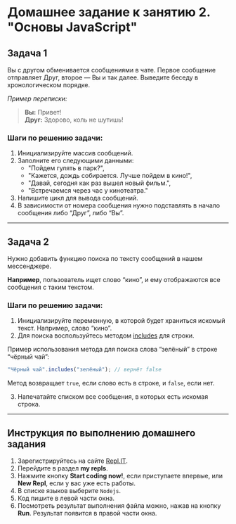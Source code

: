 # Домашнее задание к занятию 2. "Основы JavaScript"

## Задача 1

Вы с другом обменивается сообщениями в чате. Первое сообщение отправляет Друг, второе — Вы и так далее. 
Выведите беседу в хронологическом порядке.

*Пример переписки:*

> **Вы:** Привет!  
> **Друг:** Здорово, коль не шутишь!

### Шаги по решению задачи:
1. Инициализируйте массив сообщений.
2. Заполните его следующими данными:
    * "Пойдем гулять в парк?",
    * "Кажется, дождь собирается. Лучше пойдем в кино!",
    * "Давай, сегодня как раз вышел новый фильм.",
    * "Встречаемся через час у кинотеатра."
3. Напишите цикл для вывода сообщений.
4. В зависимости от номера сообщения нужно подставлять в начало сообщения либо “Друг”, либо “Вы”.

***

## Задача 2

Нужно добавить функцию поиска по тексту сообщений в нашем мессенджере. 

**Например**, пользователь ищет слово “кино”, и ему отображаются все сообщения с таким текстом.

### Шаги по решению задачи:
1. Инициализируйте переменную, в которой будет храниться искомый текст. Например, слово “кино”.
2. Для поиска воспользуйтесь методом [includes](https://developer.mozilla.org/ru/docs/Web/JavaScript/Reference/Global_Objects/Array/includes) для строки. 

Пример использования метода для поиска слова “зелёный” в строке “чёрный чай”:

```JavaScript
"Чёрный чай".includes("зелёный"); // вернёт false
```

Метод возвращает `true`, если слово есть в строке, и `false`, если нет.

3. Напечатайте списком все сообщения, в которых есть искомая строка.

***

## Инструкция по выполнению домашнего задания

1. Зарегистрируйтесь на сайте [Repl.IT](https://repl.it/).
2. Перейдите в раздел **my repls**.
3. Нажмите кнопку **Start coding now!**, если приступаете впервые, или **New Repl**, если у вас уже есть работы.
4. В списке языков выберите `Nodejs`.
5. Код пишите в левой части окна.
6. Посмотреть результат выполнения файла можно, нажав на кнопку **Run**. Результат появится в правой части окна.

